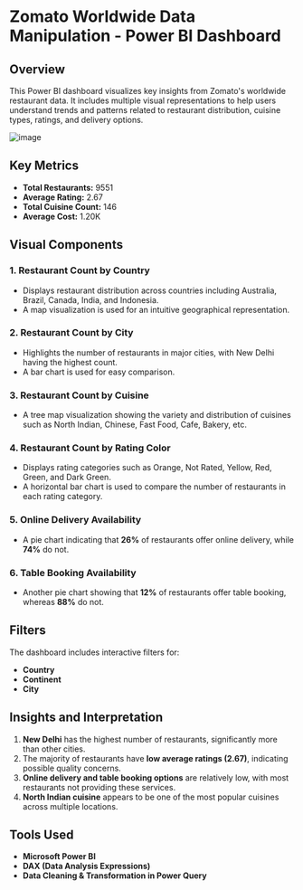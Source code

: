 # Zomato Worldwide Data Manipulation - Power BI Dashboard

## Overview
This Power BI dashboard visualizes key insights from Zomato's worldwide restaurant data. It includes multiple visual representations to help users understand trends and patterns related to restaurant distribution, cuisine types, ratings, and delivery options.

![image](https://github.com/user-attachments/assets/10d8631d-0450-4bb0-8d1c-cfd030a48362)

## Key Metrics
- **Total Restaurants:** 9551
- **Average Rating:** 2.67
- **Total Cuisine Count:** 146
- **Average Cost:** 1.20K

## Visual Components
### 1. **Restaurant Count by Country**
   - Displays restaurant distribution across countries including Australia, Brazil, Canada, India, and Indonesia.
   - A map visualization is used for an intuitive geographical representation.

### 2. **Restaurant Count by City**
   - Highlights the number of restaurants in major cities, with New Delhi having the highest count.
   - A bar chart is used for easy comparison.

### 3. **Restaurant Count by Cuisine**
   - A tree map visualization showing the variety and distribution of cuisines such as North Indian, Chinese, Fast Food, Cafe, Bakery, etc.

### 4. **Restaurant Count by Rating Color**
   - Displays rating categories such as Orange, Not Rated, Yellow, Red, Green, and Dark Green.
   - A horizontal bar chart is used to compare the number of restaurants in each rating category.

### 5. **Online Delivery Availability**
   - A pie chart indicating that **26%** of restaurants offer online delivery, while **74%** do not.

### 6. **Table Booking Availability**
   - Another pie chart showing that **12%** of restaurants offer table booking, whereas **88%** do not.

## Filters
The dashboard includes interactive filters for:
- **Country**
- **Continent**
- **City**

## Insights and Interpretation
1. **New Delhi** has the highest number of restaurants, significantly more than other cities.
2. The majority of restaurants have **low average ratings (2.67)**, indicating possible quality concerns.
3. **Online delivery and table booking options** are relatively low, with most restaurants not providing these services.
4. **North Indian cuisine** appears to be one of the most popular cuisines across multiple locations.

## Tools Used
- **Microsoft Power BI**
- **DAX (Data Analysis Expressions)**
- **Data Cleaning & Transformation in Power Query**
